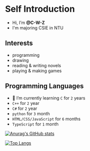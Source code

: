 # Self Introduction
- Hi, I’m **@C-W-Z**
- I'm majoring CSIE in NTU
## Interests
- programming
- drawing
- reading & writing novels
- playing & making games
## Programming Languages
- 🌱 I’m currently learning `C` for `2` years
- `C++` for `2` year
- `C#` for `2` year
- `python` for `3` month
- `HTML/CSS/JavaScript` for `6` months
- `TypeScript` for `1` month

[![Anurag's GitHub stats](https://github-readme-stats.vercel.app/api?username=C-W-Z&show_icons=true&theme=dark)](https://github.com/anuraghazra/github-readme-stats)

[![Top Langs](https://github-readme-stats.vercel.app/api/top-langs/?username=C-W-Z&layout=compact&theme=dark)](https://github.com/anuraghazra/github-readme-stats)

<!---
- 💞️ I’m looking to collaborate on ...
- 📫 How to reach me ...
--->

<!---
C-W-Z/C-W-Z is a ✨ special ✨ repository because its `README.md` (this file) appears on your GitHub profile.
You can click the Preview link to take a look at your changes.
--->
